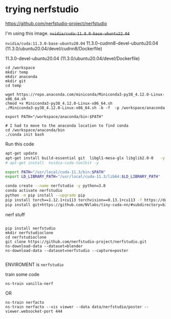 # trying nerfstudio

https://github.com/nerfstudio-project/nerfstudio

I'm using this image. ~~`nvidia/cuda:11.8.0-base-ubuntu22.04`~~

`nvidia/cuda:11.3.0-base-ubuntu20.04`
11.3.0-cudnn8-devel-ubuntu20.04 (11.3.0/ubuntu20.04/devel/cudnn8/Dockerfile)

11.3.0-devel-ubuntu20.04 (11.3.0/ubuntu20.04/devel/Dockerfile)
```
cd /workspace
mkdir temp
mkdir anaconda
mkdir git
cd temp

wget https://repo.anaconda.com/miniconda/Miniconda3-py38_4.12.0-Linux-x86_64.sh
chmod +x Miniconda3-py38_4.12.0-Linux-x86_64.sh
./Miniconda3-py38_4.12.0-Linux-x86_64.sh -b -f  -p /workspace/anaconda

export PATH="/workspace/anaconda/bin:$PATH"

# I had to move to the anaconda location to find conda
cd /workspace/anaconda/bin
./conda init bash
```

Run this code
```bash
apt-get update
apt-get install build-essential git  libgl1-mesa-glx libglib2.0-0   -y
# apt-get install  nvidia-cuda-toolkit -y

export PATH="/usr/local/cuda-11.3/bin:$PATH"
export LD_LIBRARY_PATH="/usr/local/cuda-11.3/lib64:$LD_LIBRARY_PATH"

conda create --name nerfstudio -y python=3.8
conda activate nerfstudio
python -m pip install --upgrade pip
pip install torch==1.12.1+cu113 torchvision==0.13.1+cu113 -f https://download.pytorch.org/whl/torch_stable.html
pip install git+https://github.com/NVlabs/tiny-cuda-nn/#subdirectory=bindings/torch
```
nerf stuff
```

pip install nerfstudio
mkdir nerfstudioclone
cd nerfstudioclone
git clone https://github.com/nerfstudio-project/nerfstudio.git
ns-download-data --dataset=blender
ns-download-data --dataset=nerfstudio --capture=poster


```

ENVIROMENT is `nerfstudio`

train some code
```
ns-train vanilla-nerf
```

OR 
```
ns-train nerfacto
ns-train nerfacto --vis viewer --data data/nerfstudio/poster --viewer.websocket-port 444
```
